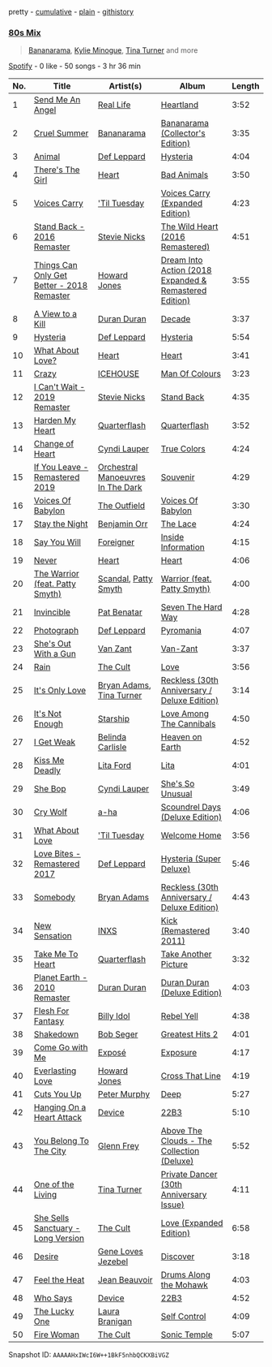 pretty - [cumulative](/playlists/cumulative/37i9dQZF1EQqZlCxLOykhS.md) - [plain](/playlists/plain/37i9dQZF1EQqZlCxLOykhS) - [githistory](https://github.githistory.xyz/mdn522/spotify-playlist-archive/blob/main/playlists/plain/37i9dQZF1EQqZlCxLOykhS)

### [80s Mix](https://open.spotify.com/playlist/37i9dQZF1EQqZlCxLOykhS)

> <a href=spotify:playlist:37i9dQZF1EIUERGj3R02f9>Bananarama</a>, <a href=spotify:playlist:37i9dQZF1EIWVt4uecj5qV>Kylie Minogue</a>, <a href=spotify:playlist:37i9dQZF1EIVR13Vxdegum>Tina Turner</a> and more

[Spotify](https://open.spotify.com/user/spotify) - 0 like - 50 songs - 3 hr 36 min

| No. | Title | Artist(s) | Album | Length |
|---|---|---|---|---|
| 1 | [Send Me An Angel](https://open.spotify.com/track/3HCDGtLZabH3umLgwCBpDB) | [Real Life](https://open.spotify.com/artist/1n0pe6Cx9pCNvXYkX9TTLX) | [Heartland](https://open.spotify.com/album/1sGd8pGtXBuBA728U5FSgf) | 3:52 |
| 2 | [Cruel Summer](https://open.spotify.com/track/2EGaDf0cPX789H3LNeB03D) | [Bananarama](https://open.spotify.com/artist/3sc7iUG1Wwpwx7bHeZolgx) | [Bananarama \(Collector's Edition\)](https://open.spotify.com/album/4zHriUoFVrq0YZ2kIEOkIW) | 3:35 |
| 3 | [Animal](https://open.spotify.com/track/4qjscZh4jfhkpcQG4ZQfi2) | [Def Leppard](https://open.spotify.com/artist/6H1RjVyNruCmrBEWRbD0VZ) | [Hysteria](https://open.spotify.com/album/1ja2qzCrh6bZykcojbZs82) | 4:04 |
| 4 | [There's The Girl](https://open.spotify.com/track/5qMNvVFTJoTLkaXbudbVNF) | [Heart](https://open.spotify.com/artist/34jw2BbxjoYalTp8cJFCPv) | [Bad Animals](https://open.spotify.com/album/56dfEbntfVTMCxjrjggL1e) | 3:50 |
| 5 | [Voices Carry](https://open.spotify.com/track/0ZYf6N5eBeXStMri0mf3DZ) | ['Til Tuesday](https://open.spotify.com/artist/1L0y9srZMyh9XUnYGv37IP) | [Voices Carry \(Expanded Edition\)](https://open.spotify.com/album/1y4s0JN8CQMRwPTJ64jCUp) | 4:23 |
| 6 | [Stand Back \- 2016 Remaster](https://open.spotify.com/track/48RJAYTcIXuBPg55EzbaEq) | [Stevie Nicks](https://open.spotify.com/artist/7crPfGd2k81ekOoSqQKWWz) | [The Wild Heart \(2016 Remastered\)](https://open.spotify.com/album/29RVdfPWTEu6atVycxx86s) | 4:51 |
| 7 | [Things Can Only Get Better \- 2018 Remaster](https://open.spotify.com/track/2zbXf2qz52eXmw4dpHWWq6) | [Howard Jones](https://open.spotify.com/artist/6loBF9iQdE11WSX29fNKqY) | [Dream Into Action \(2018 Expanded & Remastered Edition\)](https://open.spotify.com/album/4RCG2vLqJFqEeVRA4y3BYB) | 3:55 |
| 8 | [A View to a Kill](https://open.spotify.com/track/6I4snLrVOrJsLdd43isc27) | [Duran Duran](https://open.spotify.com/artist/0lZoBs4Pzo7R89JM9lxwoT) | [Decade](https://open.spotify.com/album/4P6rgSkSEXFGrpTk9NZUAj) | 3:37 |
| 9 | [Hysteria](https://open.spotify.com/track/2PFIZFcGry0po3ZfRZkzKc) | [Def Leppard](https://open.spotify.com/artist/6H1RjVyNruCmrBEWRbD0VZ) | [Hysteria](https://open.spotify.com/album/1ja2qzCrh6bZykcojbZs82) | 5:54 |
| 10 | [What About Love?](https://open.spotify.com/track/5nN1jGnCadYk1jYm6oV5zN) | [Heart](https://open.spotify.com/artist/34jw2BbxjoYalTp8cJFCPv) | [Heart](https://open.spotify.com/album/0zM8rTVzPoT7SD4ZMds430) | 3:41 |
| 11 | [Crazy](https://open.spotify.com/track/4rivM3ZBDYG9sImLRRQ9Rc) | [ICEHOUSE](https://open.spotify.com/artist/3IUisqn0mluZR0LITs8Sqk) | [Man Of Colours](https://open.spotify.com/album/7JX0CoIaXGiUVniWTRxGut) | 3:23 |
| 12 | [I Can't Wait \- 2019 Remaster](https://open.spotify.com/track/6TdIG0pB9FwTDEcQmDJ2Tu) | [Stevie Nicks](https://open.spotify.com/artist/7crPfGd2k81ekOoSqQKWWz) | [Stand Back](https://open.spotify.com/album/55apJ336pzYBjmG7uwal5K) | 4:35 |
| 13 | [Harden My Heart](https://open.spotify.com/track/3CSLUIrI2KPMulHR5bh17O) | [Quarterflash](https://open.spotify.com/artist/3VJakY5Yw5phAOF4Bada5v) | [Quarterflash](https://open.spotify.com/album/4kW6CPrK2OPc0OrEcwOFQN) | 3:52 |
| 14 | [Change of Heart](https://open.spotify.com/track/4Kvz5bhHNYPSaGnQ7PsTBi) | [Cyndi Lauper](https://open.spotify.com/artist/2BTZIqw0ntH9MvilQ3ewNY) | [True Colors](https://open.spotify.com/album/31TRqoVBTQi0lzlPLtvINn) | 4:24 |
| 15 | [If You Leave \- Remastered 2019](https://open.spotify.com/track/38w6aqERgBYjyvWQsltcvs) | [Orchestral Manoeuvres In The Dark](https://open.spotify.com/artist/7wJ9NwdRWtN92NunmXuwBk) | [Souvenir](https://open.spotify.com/album/5CVouzgQnK0xK3M3YC8ncs) | 4:29 |
| 16 | [Voices Of Babylon](https://open.spotify.com/track/3qBed3GRu5DCMIfSS4N2Dl) | [The Outfield](https://open.spotify.com/artist/1zxDewzd2j1ZdSBGaYcr0y) | [Voices Of Babylon](https://open.spotify.com/album/47FHOJl9lhRuzBVQ2Cy9oQ) | 3:30 |
| 17 | [Stay the Night](https://open.spotify.com/track/7zJnmSjZKjntHmOvEokGb3) | [Benjamin Orr](https://open.spotify.com/artist/6FV7vG3YdZqITxCEbUK98Y) | [The Lace](https://open.spotify.com/album/2Vgc12BURqO2dyjW144zEr) | 4:24 |
| 18 | [Say You Will](https://open.spotify.com/track/5nW7RbN0mBLPts9CURNwdy) | [Foreigner](https://open.spotify.com/artist/6IRouO5mvvfcyxtPDKMYFN) | [Inside Information](https://open.spotify.com/album/7w6HSgAb9MseMM4DDx3Ls2) | 4:15 |
| 19 | [Never](https://open.spotify.com/track/4yEMyaB6PGBpQvac2yD9wZ) | [Heart](https://open.spotify.com/artist/34jw2BbxjoYalTp8cJFCPv) | [Heart](https://open.spotify.com/album/0zM8rTVzPoT7SD4ZMds430) | 4:06 |
| 20 | [The Warrior \(feat\. Patty Smyth\)](https://open.spotify.com/track/2hQnLzly0jRPpLPp23sA4i) | [Scandal](https://open.spotify.com/artist/3RFGnJaDVOyxL9YcFaKatu), [Patty Smyth](https://open.spotify.com/artist/2dgfCEMSVETFp29mRpiFpz) | [Warrior \(feat\. Patty Smyth\)](https://open.spotify.com/album/5i0kVvDtDgmorQXqX9rdaK) | 4:00 |
| 21 | [Invincible](https://open.spotify.com/track/2kFCYlFRuC7YqM5stlM9fH) | [Pat Benatar](https://open.spotify.com/artist/43mhFhQ4JAknA7Ik1bOZuV) | [Seven The Hard Way](https://open.spotify.com/album/72PfmPsimUrFAxfIaM70Xb) | 4:28 |
| 22 | [Photograph](https://open.spotify.com/track/18URo35acNKRTHfEdjTcGn) | [Def Leppard](https://open.spotify.com/artist/6H1RjVyNruCmrBEWRbD0VZ) | [Pyromania](https://open.spotify.com/album/5ab6RIlAGwbVAacV1JIr2d) | 4:07 |
| 23 | [She's Out With a Gun](https://open.spotify.com/track/5rSLqlwU25khvMC0365RhH) | [Van Zant](https://open.spotify.com/artist/6ZRkCThyw6syuSOAGT7lY1) | [Van\-Zant](https://open.spotify.com/album/6V6rNcOAdf2GfTU8WARG3U) | 3:37 |
| 24 | [Rain](https://open.spotify.com/track/3Od5XBElZqm5N6rr86LS5r) | [The Cult](https://open.spotify.com/artist/49DW3KvkyjHO35mK1JnSyS) | [Love](https://open.spotify.com/album/2hallpchkYldMa5lGGf1Ko) | 3:56 |
| 25 | [It's Only Love](https://open.spotify.com/track/5xGsNXXTu545MWoeuFfjxT) | [Bryan Adams](https://open.spotify.com/artist/3Z02hBLubJxuFJfhacLSDc), [Tina Turner](https://open.spotify.com/artist/1zuJe6b1roixEKMOtyrEak) | [Reckless \(30th Anniversary / Deluxe Edition\)](https://open.spotify.com/album/2o2G49EPi4lua5zgxUKhLL) | 3:14 |
| 26 | [It's Not Enough](https://open.spotify.com/track/2AuHSF7dV35UqfsQe67TeT) | [Starship](https://open.spotify.com/artist/0kObWap02DEg9EAJ3PBxzf) | [Love Among The Cannibals](https://open.spotify.com/album/5NfddFsvEsGTPQPC2nYxsA) | 4:50 |
| 27 | [I Get Weak](https://open.spotify.com/track/2Y3Iyuk9Da80zc8gsPJ0rd) | [Belinda Carlisle](https://open.spotify.com/artist/7xkAwz0bQTGDSbkofyQt3U) | [Heaven on Earth](https://open.spotify.com/album/1YSo81nI6ChoDES5ijVlBn) | 4:52 |
| 28 | [Kiss Me Deadly](https://open.spotify.com/track/0kFM6t9htbB53Dg8frGDGh) | [Lita Ford](https://open.spotify.com/artist/77tBvvyd6SD4Y9Um1xcbxP) | [Lita](https://open.spotify.com/album/5nfd1bXqze24U3EZXP1Qlk) | 4:01 |
| 29 | [She Bop](https://open.spotify.com/track/2FAL6hxj5Qxuj0kWOkEOsF) | [Cyndi Lauper](https://open.spotify.com/artist/2BTZIqw0ntH9MvilQ3ewNY) | [She's So Unusual](https://open.spotify.com/album/1FvdZ1oizXwF9bxogujoF0) | 3:49 |
| 30 | [Cry Wolf](https://open.spotify.com/track/4aPf0wQ6VBlRqWABaVjfRN) | [a\-ha](https://open.spotify.com/artist/2jzc5TC5TVFLXQlBNiIUzE) | [Scoundrel Days \(Deluxe Edition\)](https://open.spotify.com/album/0Or3lqjBWQAfmyigntPSL6) | 4:06 |
| 31 | [What About Love](https://open.spotify.com/track/5Abd8qlHxfliMmkggUCiSY) | ['Til Tuesday](https://open.spotify.com/artist/1L0y9srZMyh9XUnYGv37IP) | [Welcome Home](https://open.spotify.com/album/3HiUlOjCrUd9ATG6uHyPI7) | 3:56 |
| 32 | [Love Bites \- Remastered 2017](https://open.spotify.com/track/3Dfy8YIxq89i84t108TvMi) | [Def Leppard](https://open.spotify.com/artist/6H1RjVyNruCmrBEWRbD0VZ) | [Hysteria \(Super Deluxe\)](https://open.spotify.com/album/31oeDyCOLhgeZyktfxo0pE) | 5:46 |
| 33 | [Somebody](https://open.spotify.com/track/3KTxIOIZIE7UM6vwCX4Ofv) | [Bryan Adams](https://open.spotify.com/artist/3Z02hBLubJxuFJfhacLSDc) | [Reckless \(30th Anniversary / Deluxe Edition\)](https://open.spotify.com/album/2o2G49EPi4lua5zgxUKhLL) | 4:43 |
| 34 | [New Sensation](https://open.spotify.com/track/2xcrseImDFEf8Urommws03) | [INXS](https://open.spotify.com/artist/1eClJfHLoDI4rZe5HxzBFv) | [Kick \(Remastered 2011\)](https://open.spotify.com/album/6p6RTnoHCJMnMx2jcK4oGu) | 3:40 |
| 35 | [Take Me To Heart](https://open.spotify.com/track/4XcUFQNTiX4IHmA4K51snP) | [Quarterflash](https://open.spotify.com/artist/3VJakY5Yw5phAOF4Bada5v) | [Take Another Picture](https://open.spotify.com/album/2nhF9tr0z745DaoWKocDCo) | 3:32 |
| 36 | [Planet Earth \- 2010 Remaster](https://open.spotify.com/track/4PlEBjN3ntjMWDF5gvGDSF) | [Duran Duran](https://open.spotify.com/artist/0lZoBs4Pzo7R89JM9lxwoT) | [Duran Duran \(Deluxe Edition\)](https://open.spotify.com/album/2Tc7ILGF89w1PWOhzuZlqB) | 4:03 |
| 37 | [Flesh For Fantasy](https://open.spotify.com/track/5NJvgtVjLTTogjFcrOIZYN) | [Billy Idol](https://open.spotify.com/artist/7lzordPuZEXxwt9aoVZYmG) | [Rebel Yell](https://open.spotify.com/album/2FZNWUmgRoP8uJZBaHJdfj) | 4:38 |
| 38 | [Shakedown](https://open.spotify.com/track/303oOLP2Jf6M4rke52qItM) | [Bob Seger](https://open.spotify.com/artist/485uL27bPomh29R4JmQehQ) | [Greatest Hits 2](https://open.spotify.com/album/2gEoFIQznSHRBHApWGbX3j) | 4:01 |
| 39 | [Come Go with Me](https://open.spotify.com/track/5a3QwvHiJO4fKWJqsPkJvB) | [Exposé](https://open.spotify.com/artist/5nPz5R1FDPTMI3Dw4JnTGb) | [Exposure](https://open.spotify.com/album/2OWjaLUFuZ6sMzKmV9si4W) | 4:17 |
| 40 | [Everlasting Love](https://open.spotify.com/track/4bZUINUtVphxtTsHTSbGfC) | [Howard Jones](https://open.spotify.com/artist/6loBF9iQdE11WSX29fNKqY) | [Cross That Line](https://open.spotify.com/album/4y3K8rfvyxS5REIoArwL0z) | 4:19 |
| 41 | [Cuts You Up](https://open.spotify.com/track/1rnoM73nG7HsyOqV5X7lPF) | [Peter Murphy](https://open.spotify.com/artist/7zeHJIIfNStVfxlbT72UwY) | [Deep](https://open.spotify.com/album/63VVK15ZBJI5TZu525KTVa) | 5:27 |
| 42 | [Hanging On a Heart Attack](https://open.spotify.com/track/05pRt00FjqEkdbeUNMWoLA) | [Device](https://open.spotify.com/artist/2zVWTuVkiqJZnJv1sYcE8D) | [22B3](https://open.spotify.com/album/3DO4zQQ1CWrZZzskKfEjcT) | 5:10 |
| 43 | [You Belong To The City](https://open.spotify.com/track/0b8eSsBka9epA2J0wnPMax) | [Glenn Frey](https://open.spotify.com/artist/3vMWY1bUrmYoSoEWLiQWOZ) | [Above The Clouds \- The Collection \(Deluxe\)](https://open.spotify.com/album/6ABjDcLOPzXG9RR6wD9MwZ) | 5:52 |
| 44 | [One of the Living](https://open.spotify.com/track/1lnhqGHVTUYdu9DlxaGUve) | [Tina Turner](https://open.spotify.com/artist/1zuJe6b1roixEKMOtyrEak) | [Private Dancer \(30th Anniversary Issue\)](https://open.spotify.com/album/7gVHUNPQr0AE2A0Yf5MjqR) | 4:11 |
| 45 | [She Sells Sanctuary \- Long Version](https://open.spotify.com/track/5AIxd4rnAD9Z935x1f9oCY) | [The Cult](https://open.spotify.com/artist/49DW3KvkyjHO35mK1JnSyS) | [Love \(Expanded Edition\)](https://open.spotify.com/album/4PB81w1uhFht0lUWnrYhje) | 6:58 |
| 46 | [Desire](https://open.spotify.com/track/3X427Zw26MP8VeD8Ej2hEz) | [Gene Loves Jezebel](https://open.spotify.com/artist/4Egyhh5C7MvfJaWXFx1qc4) | [Discover](https://open.spotify.com/album/3R9UtlYQR29mXV1Mi5FUc3) | 3:18 |
| 47 | [Feel the Heat](https://open.spotify.com/track/5ZF6C6EdmJnOmisRh0nlbU) | [Jean Beauvoir](https://open.spotify.com/artist/3n99AZrLOuuAtHvu12uDDC) | [Drums Along the Mohawk](https://open.spotify.com/album/6nP6m9Xc6hG8JbCLtpg6o4) | 4:03 |
| 48 | [Who Says](https://open.spotify.com/track/7nxoAawJoaQb1nQ6MrSt9n) | [Device](https://open.spotify.com/artist/2zVWTuVkiqJZnJv1sYcE8D) | [22B3](https://open.spotify.com/album/3DO4zQQ1CWrZZzskKfEjcT) | 4:52 |
| 49 | [The Lucky One](https://open.spotify.com/track/5WEqLAkxFbCF5pKWME9sQ9) | [Laura Branigan](https://open.spotify.com/artist/4463nfFMmK1cwAWBQDwT5e) | [Self Control](https://open.spotify.com/album/5cwUCXPFFfNsnk4qipc40D) | 4:09 |
| 50 | [Fire Woman](https://open.spotify.com/track/2rbcCco3PrSyMinVJdh61J) | [The Cult](https://open.spotify.com/artist/49DW3KvkyjHO35mK1JnSyS) | [Sonic Temple](https://open.spotify.com/album/1mq4iXRVf8lo5kAkeMa9aV) | 5:07 |

Snapshot ID: `AAAAAHxIWcI6W++1BkF5nhbQCKXBiVGZ`
